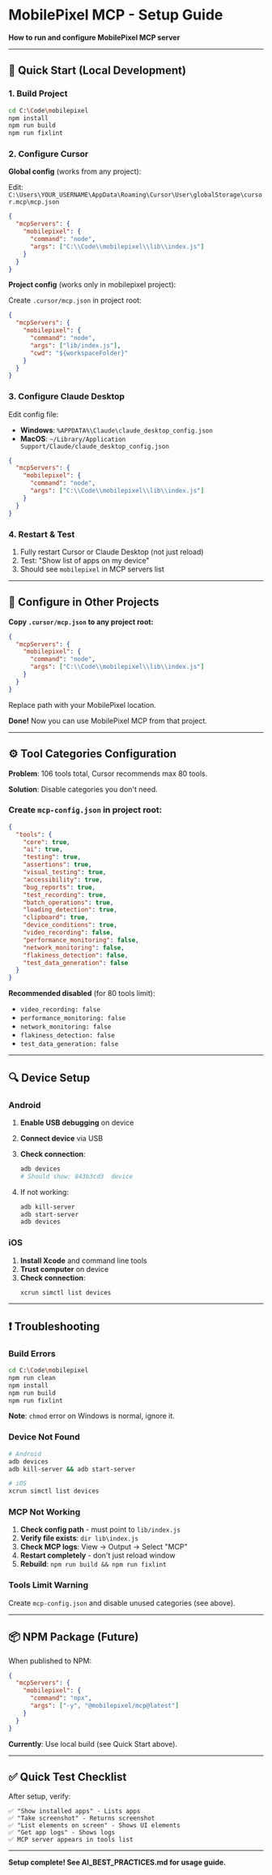 # MobilePixel MCP - Setup Guide

**How to run and configure MobilePixel MCP server**

---

## 🚀 Quick Start (Local Development)

### 1. Build Project
```bash
cd C:\Code\mobilepixel
npm install
npm run build
npm run fixlint
```

### 2. Configure Cursor

**Global config** (works from any project):

Edit: `C:\Users\YOUR_USERNAME\AppData\Roaming\Cursor\User\globalStorage\cursor.mcp\mcp.json`

```json
{
  "mcpServers": {
    "mobilepixel": {
      "command": "node",
      "args": ["C:\\Code\\mobilepixel\\lib\\index.js"]
    }
  }
}
```

**Project config** (works only in mobilepixel project):

Create `.cursor/mcp.json` in project root:
```json
{
  "mcpServers": {
    "mobilepixel": {
      "command": "node",
      "args": ["lib/index.js"],
      "cwd": "${workspaceFolder}"
    }
  }
}
```

### 3. Configure Claude Desktop

Edit config file:
- **Windows**: `%APPDATA%\Claude\claude_desktop_config.json`
- **MacOS**: `~/Library/Application Support/Claude/claude_desktop_config.json`

```json
{
  "mcpServers": {
    "mobilepixel": {
      "command": "node",
      "args": ["C:\\Code\\mobilepixel\\lib\\index.js"]
    }
  }
}
```

### 4. Restart & Test

1. Fully restart Cursor or Claude Desktop (not just reload)
2. Test: "Show list of apps on my device"
3. Should see `mobilepixel` in MCP servers list

---

## 🔧 Configure in Other Projects

**Copy `.cursor/mcp.json` to any project root:**

```json
{
  "mcpServers": {
    "mobilepixel": {
      "command": "node",
      "args": ["C:\\Code\\mobilepixel\\lib\\index.js"]
    }
  }
}
```

Replace path with your MobilePixel location.

**Done!** Now you can use MobilePixel MCP from that project.

---

## ⚙️ Tool Categories Configuration

**Problem**: 106 tools total, Cursor recommends max 80 tools.

**Solution**: Disable categories you don't need.

### Create `mcp-config.json` in project root:

```json
{
  "tools": {
    "core": true,
    "ai": true,
    "testing": true,
    "assertions": true,
    "visual_testing": true,
    "accessibility": true,
    "bug_reports": true,
    "test_recording": true,
    "batch_operations": true,
    "loading_detection": true,
    "clipboard": true,
    "device_conditions": true,
    "video_recording": false,
    "performance_monitoring": false,
    "network_monitoring": false,
    "flakiness_detection": false,
    "test_data_generation": false
  }
}
```

**Recommended disabled** (for 80 tools limit):
- `video_recording: false`
- `performance_monitoring: false`
- `network_monitoring: false`
- `flakiness_detection: false`
- `test_data_generation: false`

---

## 🔍 Device Setup

### Android

1. **Enable USB debugging** on device
2. **Connect device** via USB
3. **Check connection**:
   ```bash
   adb devices
   # Should show: 843b3cd3  device
   ```

4. If not working:
   ```bash
   adb kill-server
   adb start-server
   adb devices
   ```

### iOS

1. **Install Xcode** and command line tools
2. **Trust computer** on device
3. **Check connection**:
   ```bash
   xcrun simctl list devices
   ```

---

## ❗ Troubleshooting

### Build Errors
```bash
cd C:\Code\mobilepixel
npm run clean
npm install
npm run build
npm run fixlint
```

**Note**: `chmod` error on Windows is normal, ignore it.

### Device Not Found
```bash
# Android
adb devices
adb kill-server && adb start-server

# iOS  
xcrun simctl list devices
```

### MCP Not Working

1. **Check config path** - must point to `lib/index.js`
2. **Verify file exists**: `dir lib\index.js`
3. **Check MCP logs**: View → Output → Select "MCP"
4. **Restart completely** - don't just reload window
5. **Rebuild**: `npm run build && npm run fixlint`

### Tools Limit Warning

Create `mcp-config.json` and disable unused categories (see above).

---

## 📦 NPM Package (Future)

When published to NPM:

```json
{
  "mcpServers": {
    "mobilepixel": {
      "command": "npx",
      "args": ["-y", "@mobilepixel/mcp@latest"]
    }
  }
}
```

**Currently**: Use local build (see Quick Start above).

---

## ✅ Quick Test Checklist

After setup, verify:

```
✅ "Show installed apps" - Lists apps
✅ "Take screenshot" - Returns screenshot  
✅ "List elements on screen" - Shows UI elements
✅ "Get app logs" - Shows logs
✅ MCP server appears in tools list
```

---

**Setup complete! See AI_BEST_PRACTICES.md for usage guide.**

